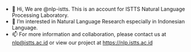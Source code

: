 - 👋 Hi, We are @nlp-istts. This is an account for ISTTS Natural Language Processing Laboratory.
- 👀 I’m interested in Natural Language Research especially in Indonesian Language.
- 📫 For more information and collaboration, please contact us at nlp@istts.ac.id or view our project at https://nlp.istts.ac.id

<!---
nlp-istts/nlp-istts is a ✨ special ✨ repository because its `README.md` (this file) appears on your GitHub profile.
You can click the Preview link to take a look at your changes.
--->
